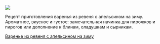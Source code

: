 <!--2025-05-26 15:42:49-->
<div class="yb">
  <div class="rss finecooking"><a href="https://fine-cooking.ru/recipe/varene-iz-revenya-s-apelsinom-na-zimu"><img src="https://fine-cooking.ru/images/recipe/varene-iz-revenya-s-apelsinom-na-zimu/photo/960w.jpg"></a><p>Рецепт приготовления варенья из ревеня с апельсином на зиму. Ароматное, вкусное и густое: замечательная начинка для пирожков и пирогов или дополнение к блинам, оладушкам и сырникам.</p>
 <p class="titl"><a href="https://fine-cooking.ru/recipe/varene-iz-revenya-s-apelsinom-na-zimu">Варенье из ревеня с апельсином на зиму</a></p></div>
</div>
